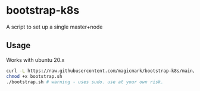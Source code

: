 # bootstrap-k8s

A script to set up a single master+node

## Usage

Works with ubuntu 20.x

```bash
curl -L https://raw.githubusercontent.com/magicmark/bootstrap-k8s/main/bootstrap.sh > bootstrap.sh
chmod +x bootstrap.sh
./bootstrap.sh # warning - uses sudo. use at your own risk.
```